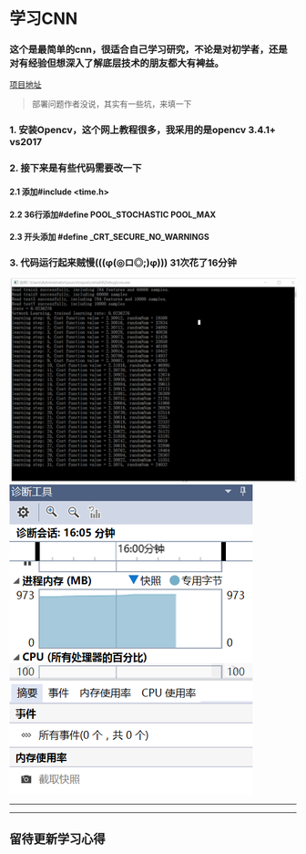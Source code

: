 # 学习CNN
### 这个是最简单的cnn，很适合自己学习研究，不论是对初学者，还是对有经验但想深入了解底层技术的朋友都大有裨益。
[项目地址](https://github.com/jialigao/single-layer-convnet)
> 部署问题作者没说，其实有一些坑，来填一下
### 1. 安装Opencv，这个网上教程很多，我采用的是opencv 3.4.1+ vs2017
### 2. 接下来是有些代码需要改一下
  ####     2.1  添加#include <time.h> 
  ####     2.2  36行添加#define POOL_STOCHASTIC POOL_MAX 
  ####     2.3  开头添加 #define _CRT_SECURE_NO_WARNINGS
### 3. 代码运行起来贼慢(((φ(◎ロ◎;)φ))) 31次花了16分钟
![image](https://github.com/jqxxhznu/jqxxhznu.github.io/blob/master/images/cnn-1.png)
![image](https://github.com/jqxxhznu/jqxxhznu.github.io/blob/master/images/cnn-2%20.png)
***
***
## 留待更新学习心得
